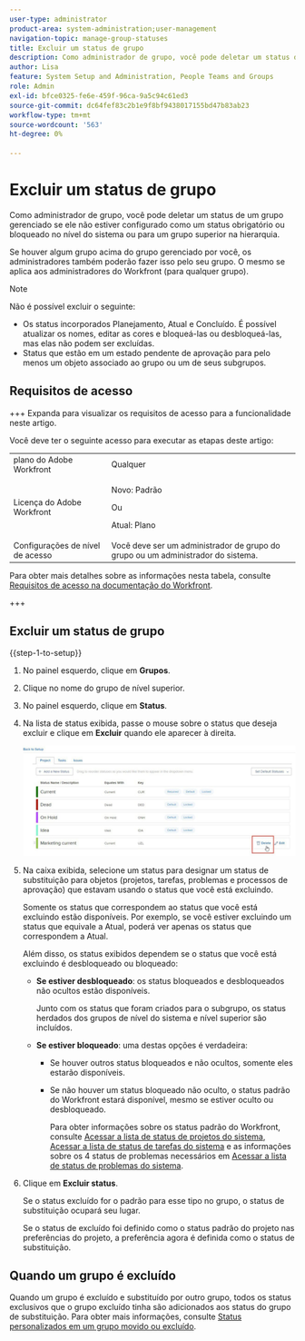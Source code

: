 ```yaml
---
user-type: administrator
product-area: system-administration;user-management
navigation-topic: manage-group-statuses
title: Excluir um status de grupo
description: Como administrador de grupo, você pode deletar um status de um grupo gerenciado se ele não estiver configurado como um status obrigatório ou bloqueado no nível do sistema ou para um grupo superior na hierarquia.
author: Lisa
feature: System Setup and Administration, People Teams and Groups
role: Admin
exl-id: bfce0325-fe6e-459f-96ca-9a5c94c61ed3
source-git-commit: dc64fef83c2b1e9f8bf9438017155bd47b83ab23
workflow-type: tm+mt
source-wordcount: '563'
ht-degree: 0%

---
```


# Excluir um status de grupo

Como administrador de grupo, você pode deletar um status de um grupo gerenciado se ele não estiver configurado como um status obrigatório ou bloqueado no nível do sistema ou para um grupo superior na hierarquia.

Se houver algum grupo acima do grupo gerenciado por você, os administradores também poderão fazer isso pelo seu grupo. O mesmo se aplica aos administradores do Workfront (para qualquer grupo).

>[!NOTE]
>
>Não é possível excluir o seguinte:
>
>* Os status incorporados Planejamento, Atual e Concluído. É possível atualizar os nomes, editar as cores e bloqueá-las ou desbloqueá-las, mas elas não podem ser excluídas.
>* Status que estão em um estado pendente de aprovação para pelo menos um objeto associado ao grupo ou um de seus subgrupos.

## Requisitos de acesso

+++ Expanda para visualizar os requisitos de acesso para a funcionalidade neste artigo.

Você deve ter o seguinte acesso para executar as etapas deste artigo:

<table style="table-layout:auto"> 
 <col> 
 <col> 
 <tbody> 
  <tr> 
   <td role="rowheader">plano do Adobe Workfront</td> 
   <td>Qualquer</td> 
  </tr> 
  <tr> 
  <tr> 
   <td role="rowheader">Licença do Adobe Workfront</td> 
   <td><p>Novo: Padrão</p>
       <p>Ou</p>
       <p>Atual: Plano</p></td>
  </tr> 
  </tr> 
  <tr> 
   <td role="rowheader">Configurações de nível de acesso</td> 
   <td>Você deve ser um administrador de grupo do grupo ou um administrador do sistema.</td>
  </tr> 
 </tbody> 
</table>

Para obter mais detalhes sobre as informações nesta tabela, consulte [Requisitos de acesso na documentação do Workfront](/help/quicksilver/administration-and-setup/add-users/access-levels-and-object-permissions/access-level-requirements-in-documentation.md).

+++

## Excluir um status de grupo

{{step-1-to-setup}}

1. No painel esquerdo, clique em **Grupos**.
1. Clique no nome do grupo de nível superior.
1. No painel esquerdo, clique em **Status**.
1. Na lista de status exibida, passe o mouse sobre o status que deseja excluir e clique em **Excluir** quando ele aparecer à direita.

   ![](assets/hover-click-delete.jpg)

1. Na caixa exibida, selecione um status para designar um status de substituição para objetos (projetos, tarefas, problemas e processos de aprovação) que estavam usando o status que você está excluindo.

   Somente os status que correspondem ao status que você está excluindo estão disponíveis. Por exemplo, se você estiver excluindo um status que equivale a Atual, poderá ver apenas os status que correspondem a Atual.

   Além disso, os status exibidos dependem se o status que você está excluindo é desbloqueado ou bloqueado:

   * **Se estiver desbloqueado**: os status bloqueados e desbloqueados não ocultos estão disponíveis.

     Junto com os status que foram criados para o subgrupo, os status herdados dos grupos de nível do sistema e nível superior são incluídos.

   * **Se estiver bloqueado**: uma destas opções é verdadeira:

      * Se houver outros status bloqueados e não ocultos, somente eles estarão disponíveis.
      * Se não houver um status bloqueado não oculto, o status padrão do Workfront estará disponível, mesmo se estiver oculto ou desbloqueado.

        Para obter informações sobre os status padrão do Workfront, consulte [Acessar a lista de status de projetos do sistema](../../../administration-and-setup/customize-workfront/creating-custom-status-and-priority-labels/project-statuses.md), [Acessar a lista de status de tarefas do sistema](../../../administration-and-setup/customize-workfront/creating-custom-status-and-priority-labels/task-statuses.md) e as informações sobre os 4 status de problemas necessários em [Acessar a lista de status de problemas do sistema](../../../administration-and-setup/customize-workfront/creating-custom-status-and-priority-labels/issue-statuses.md).

1. Clique em **Excluir status**.

   Se o status excluído for o padrão para esse tipo no grupo, o status de substituição ocupará seu lugar.

   Se o status de excluído foi definido como o status padrão do projeto nas preferências do projeto, a preferência agora é definida como o status de substituição.

## Quando um grupo é excluído

Quando um grupo é excluído e substituído por outro grupo, todos os status exclusivos que o grupo excluído tinha são adicionados aos status do grupo de substituição. Para obter mais informações, consulte [Status personalizados em um grupo movido ou excluído](../../../administration-and-setup/manage-groups/manage-group-statuses/custom-statuses-in-group-moved-or-deleted.md).
